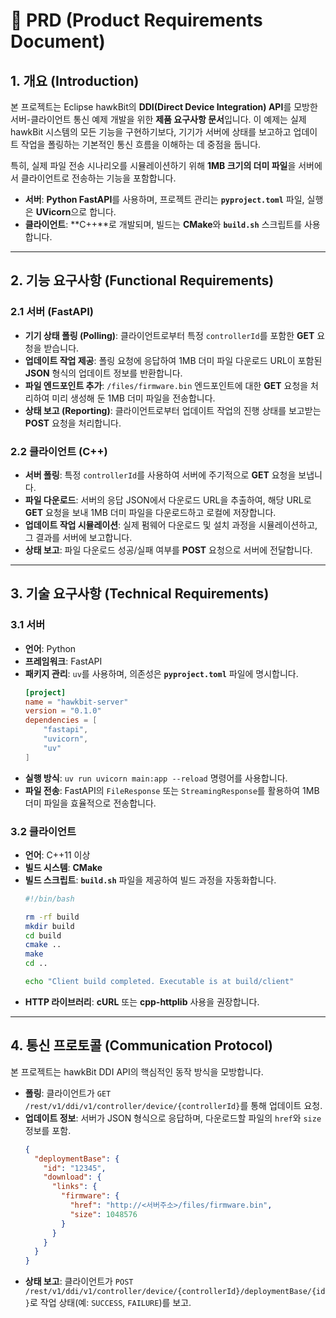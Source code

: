 # 📝 PRD (Product Requirements Document)

## 1. 개요 (Introduction)

본 프로젝트는 Eclipse hawkBit의 **DDI(Direct Device Integration) API**를 모방한 서버-클라이언트 통신 예제 개발을 위한 **제품 요구사항 문서**입니다. 이 예제는 실제 hawkBit 시스템의 모든 기능을 구현하기보다, 기기가 서버에 상태를 보고하고 업데이트 작업을 폴링하는 기본적인 통신 흐름을 이해하는 데 중점을 둡니다.

특히, 실제 파일 전송 시나리오를 시뮬레이션하기 위해 **1MB 크기의 더미 파일**을 서버에서 클라이언트로 전송하는 기능을 포함합니다.

* **서버**: **Python FastAPI**를 사용하며, 프로젝트 관리는 **`pyproject.toml`** 파일, 실행은 **UVicorn**으로 합니다.
* **클라이언트**: **C++**로 개발되며, 빌드는 **CMake**와 **`build.sh`** 스크립트를 사용합니다.

-----

## 2. 기능 요구사항 (Functional Requirements)

### 2.1 서버 (FastAPI)

* **기기 상태 폴링 (Polling)**: 클라이언트로부터 특정 `controllerId`를 포함한 **GET** 요청을 받습니다.
* **업데이트 작업 제공**: 폴링 요청에 응답하여 1MB 더미 파일 다운로드 URL이 포함된 **JSON** 형식의 업데이트 정보를 반환합니다.
* **파일 엔드포인트 추가**: `/files/firmware.bin` 엔드포인트에 대한 **GET** 요청을 처리하여 미리 생성해 둔 1MB 더미 파일을 전송합니다.
* **상태 보고 (Reporting)**: 클라이언트로부터 업데이트 작업의 진행 상태를 보고받는 **POST** 요청을 처리합니다.

### 2.2 클라이언트 (C++)

* **서버 폴링**: 특정 `controllerId`를 사용하여 서버에 주기적으로 **GET** 요청을 보냅니다.
* **파일 다운로드**: 서버의 응답 JSON에서 다운로드 URL을 추출하여, 해당 URL로 **GET** 요청을 보내 1MB 더미 파일을 다운로드하고 로컬에 저장합니다.
* **업데이트 작업 시뮬레이션**: 실제 펌웨어 다운로드 및 설치 과정을 시뮬레이션하고, 그 결과를 서버에 보고합니다.
* **상태 보고**: 파일 다운로드 성공/실패 여부를 **POST** 요청으로 서버에 전달합니다.

-----

## 3. 기술 요구사항 (Technical Requirements)

### 3.1 서버

* **언어**: Python
* **프레임워크**: FastAPI
* **패키지 관리**: `uv`를 사용하며, 의존성은 **`pyproject.toml`** 파일에 명시합니다.
  ```toml
  [project]
  name = "hawkbit-server"
  version = "0.1.0"
  dependencies = [
      "fastapi",
      "uvicorn",
      "uv"
  ]
  ```
* **실행 방식**: `uv run uvicorn main:app --reload` 명령어를 사용합니다.
* **파일 전송**: FastAPI의 `FileResponse` 또는 `StreamingResponse`를 활용하여 1MB 더미 파일을 효율적으로 전송합니다.

### 3.2 클라이언트

* **언어**: C++11 이상
* **빌드 시스템**: **CMake**
* **빌드 스크립트**: **`build.sh`** 파일을 제공하여 빌드 과정을 자동화합니다.
  ```bash
  #!/bin/bash

  rm -rf build
  mkdir build
  cd build
  cmake ..
  make
  cd ..

  echo "Client build completed. Executable is at build/client"
  ```
* **HTTP 라이브러리**: **cURL** 또는 **cpp-httplib** 사용을 권장합니다.

-----

## 4. 통신 프로토콜 (Communication Protocol)

본 프로젝트는 hawkBit DDI API의 핵심적인 동작 방식을 모방합니다.

* **폴링**: 클라이언트가 `GET /rest/v1/ddi/v1/controller/device/{controllerId}`를 통해 업데이트 요청.
* **업데이트 정보**: 서버가 JSON 형식으로 응답하며, 다운로드할 파일의 `href`와 `size` 정보를 포함.
  ```json
  {
    "deploymentBase": {
      "id": "12345",
      "download": {
        "links": {
          "firmware": {
            "href": "http://<서버주소>/files/firmware.bin",
            "size": 1048576
          }
        }
      }
    }
  }
  ```
* **상태 보고**: 클라이언트가 `POST /rest/v1/ddi/v1/controller/device/{controllerId}/deploymentBase/{id}`로 작업 상태(예: `SUCCESS`, `FAILURE`)를 보고.